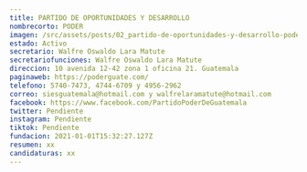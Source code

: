 ```yaml
---
title: PARTIDO DE OPORTUNIDADES Y DESARROLLO
nombrecorto: PODER
imagen: /src/assets/posts/02_partido-de-oportunidades-y-desarrollo-poder.png
estado: Activo
secretario: Walfre Oswaldo Lara Matute
secretariofunciones: Walfre Oswaldo Lara Matute
direccion: 10 avenida 12-42 zona 1 oficina 21. Guatemala
paginaweb: https://poderguate.com/
telefono: 5740-7473, 4744-6709 y 4956-2962
correo: siesguatemala@hotmail.com y walfrelaramatute@hotmail.com
facebook: https://www.facebook.com/PartidoPoderDeGuatemala
twitter: Pendiente
instagram: Pendiente
tiktok: Pendiente
fundacion: 2021-01-01T15:32:27.127Z
resumen: xx
candidaturas: xx
---
```


